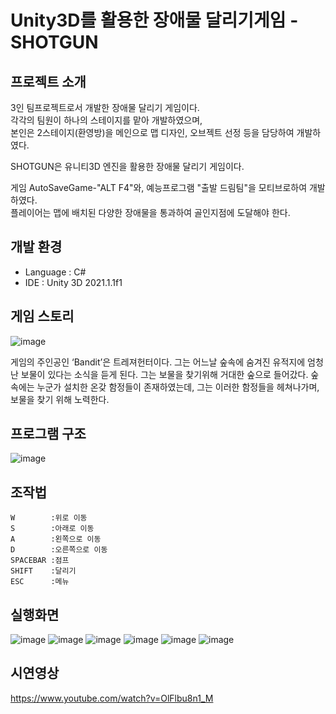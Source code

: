 Unity3D를 활용한 장애물 달리기게임 - SHOTGUN
======================


프로젝트 소개
--------------------
3인 팀프로젝트로서 개발한 장애물 달리기 게임이다.  
각각의 팀원이 하나의 스테이지를 맡아 개발하였으며,  
본인은 2스테이지(환영방)을 메인으로 맵 디자인, 오브젝트 선정 등을 담당하여 개발하였다.

SHOTGUN은 유니티3D 엔진을 활용한 장애물 달리기 게임이다. 

게임 AutoSaveGame-"ALT F4"와, 예능프로그램 "출발 드림팀"을 모티브로하여 개발하였다.  
플레이어는 맵에 배치된 다양한 장애물을 통과하여 골인지점에 도달해야 한다.


**개발 환경**
--------------------
* Language : C#
* IDE : Unity 3D 2021.1.1f1


게임 스토리
--------------------
![image](https://user-images.githubusercontent.com/56360477/135045871-b4135e62-67b8-427a-8c0f-8af72074acb7.png)

게임의 주인공인 ‘Bandit’은 트레져헌터이다. 그는 어느날 숲속에 숨겨진 유적지에 엄청난 보물이 있다는 소식을 듣게 된다. 그는 보물을 찾기위해 거대한 숲으로 들어갔다. 숲속에는 누군가 설치한 온갖 함정들이 존재하였는데, 그는 이러한 함정들을 헤쳐나가며, 보물을 찾기 위해 노력한다.


프로그램 구조
--------------------

![image](https://user-images.githubusercontent.com/56360477/135045982-f927759f-bc28-4bf8-939c-c39e66eac0af.png)


조작법
--------------------
    W        :위로 이동  
    S        :아래로 이동  
    A        :왼쪽으로 이동  
    D        :오른쪽으로 이동  
    SPACEBAR :점프  
    SHIFT    :달리기  
    ESC      :메뉴  


실행화면
--------------------
![image](https://user-images.githubusercontent.com/56360477/135046246-cae84118-1052-46b4-9954-efad41fb8465.png)
![image](https://user-images.githubusercontent.com/56360477/135046262-05e5fae7-dfaf-4c08-9518-102d615f4692.png)
![image](https://user-images.githubusercontent.com/56360477/135046275-c1d67f73-13b1-4ae3-a128-470932bd07a4.png)
![image](https://user-images.githubusercontent.com/56360477/135046287-2ba0b7b0-4083-4a44-8b6c-6aa866adb1aa.png)
![image](https://user-images.githubusercontent.com/56360477/135046296-741374cb-b366-495b-aad2-bb880fff692e.png)
![image](https://user-images.githubusercontent.com/56360477/135046307-818ae03d-0a77-4985-bf5b-87e0c6627b26.png)


시연영상
--------------------
https://www.youtube.com/watch?v=OlFlbu8n1_M

